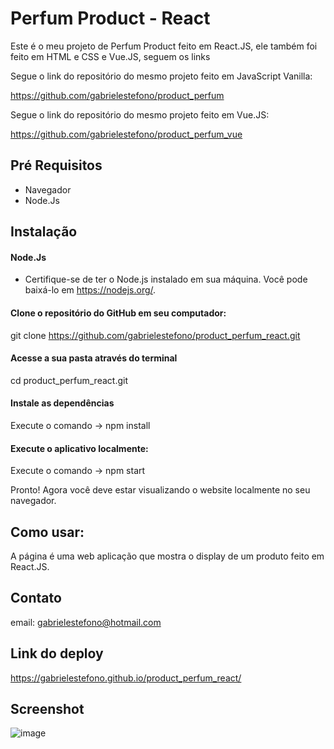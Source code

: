 # Perfum Product - React

Este é o meu projeto de Perfum Product feito em React.JS, ele também foi feito em HTML e CSS e Vue.JS, seguem os links

Segue o link do repositório do mesmo projeto feito em JavaScript Vanilla:

https://github.com/gabrielestefono/product_perfum

Segue o link do repositório do mesmo projeto feito em Vue.JS:

https://github.com/gabrielestefono/product_perfum_vue

## Pré Requisitos
* Navegador
* Node.Js

## Instalação

#### Node.Js
* Certifique-se de ter o Node.js instalado em sua máquina. Você pode baixá-lo em https://nodejs.org/.
#### Clone o repositório do GitHub em seu computador:
git clone https://github.com/gabrielestefono/product_perfum_react.git
#### Acesse a sua pasta através do terminal
cd product_perfum_react.git
#### Instale as dependências 
Execute o comando -> npm install
#### Execute o aplicativo localmente:
Execute o comando -> npm start


Pronto! Agora você deve estar visualizando o website localmente no seu navegador.

## Como usar:

A página é uma web aplicação que mostra o display de um produto feito em React.JS.

## Contato

email: gabrielestefono@hotmail.com

## Link do deploy
https://gabrielestefono.github.io/product_perfum_react/

## Screenshot
![image](https://user-images.githubusercontent.com/104292192/235544601-c87b4ed0-a9ac-425e-94c6-5b44e1acbbb0.png)


